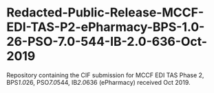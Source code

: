 # Redacted-Public-Release-MCCF-EDI-TAS-P2-ePharmacy-BPS-1.0-26-PSO-7.0-544-IB-2.0-636-Oct-2019
Repository containing the CIF submission for MCCF EDI TAS Phase 2, BPS*1.0*26, PSO*7.0*544, IB*2.0*636 (ePharmacy) received Oct 2019.
